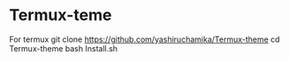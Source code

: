 # Termux-teme
For termux
git clone https://github.com/yashiruchamika/Termux-theme
cd Termux-theme
bash Install.sh
